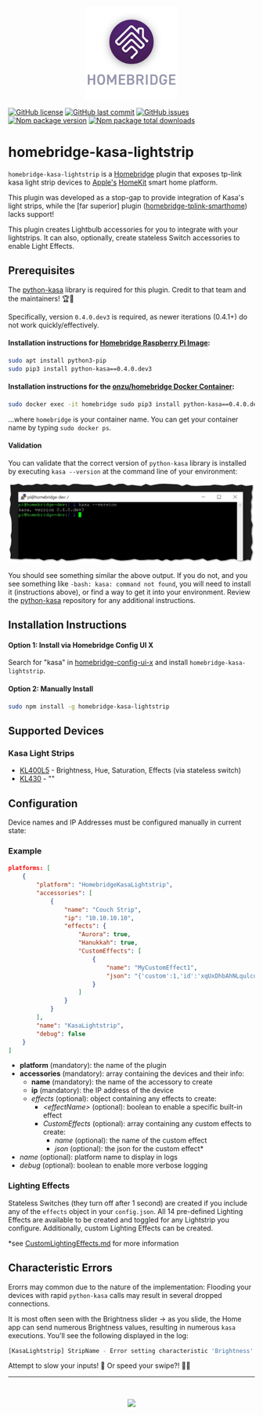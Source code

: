 <p align="center">
    <a href="https://homebridge.io/"><img src="https://github.com/homebridge/branding/raw/master/logos/homebridge-wordmark-logo-vertical.png" width="190"/></a>
</p>

[![GitHub license](https://badgen.net/github/license/steveredden/homebridge-kasa-lightstrip)](https://github.com/steveredden/homebridge-kasa-lightstrip/blob/main/LICENSE)
[![GitHub last commit](https://img.shields.io/github/last-commit/steveredden/homebridge-kasa-lightstrip.svg?style=flat-square)](https://github.com/steveredden/homebridge-kasa-lightstrip)
[![GitHub issues](https://img.shields.io/github/issues/steveredden/homebridge-kasa-lightstrip.svg)](https://GitHub.com/steveredden/homebridge-kasa-lightstrip/issues/)
[![Npm package version](https://badgen.net/npm/v/homebridge-kasa-lightstrip)](https://npmjs.com/package/homebridge-kasa-lightstrip)
[![Npm package total downloads](https://badgen.net/npm/dt/homebridge-kasa-lightstrip)](https://www.npmjs.com/package/homebridge-kasa-lightstrip)

# homebridge-kasa-lightstrip

`homebridge-kasa-lightstrip` is a [Homebridge](https://homebridge.io) plugin that exposes tp-link kasa light strip devices to [Apple's](https://www.apple.com) [HomeKit](https://www.apple.com/ios/home) smart home platform.

This plugin was developed as a stop-gap to provide integration of Kasa's light strips, while the [far superior] plugin ([homebridge-tplink-smarthome](https://github.com/plasticrake/homebridge-tplink-smarthome#readme)) lacks support!

This plugin creates Lightbulb accessories for you to integrate with your lightstrips.  It can also, optionally, create stateless Switch accessories to enable Light Effects.

## Prerequisites

The [python-kasa](https://github.com/python-kasa/python-kasa) library is required for this plugin.  Credit to that team and the maintainers! :trophy::clap:

Specifically, version `0.4.0.dev3` is required, as newer iterations (0.4.1+) do not work quickly/effectively.

#### Installation instructions for [Homebridge Raspberry Pi Image](https://github.com/homebridge/homebridge-raspbian-image/wiki/Getting-Started):

```sh
sudo apt install python3-pip
sudo pip3 install python-kasa==0.4.0.dev3
```

#### Installation instructions for the [onzu/homebridge Docker Container](https://github.com/homebridge/homebridge/wiki/Install-Homebridge-on-Docker):

```sh
sudo docker exec -it homebridge sudo pip3 install python-kasa==0.4.0.dev3
```

...where `homebridge` is your container name.  You can get your container name by typing `sudo docker ps`.

#### Validation

You can validate that the correct version of `python-kasa` library is installed by executing `kasa --version` at the command line of your environment:

![kasa --help output](img/validatePython-kasa.png)

You should see something similar the above output.  If you do not, and you see something like `-bash: kasa: command not found`, you will need to install it (instructions above), or find a way to get it into your environment.  Review the [python-kasa](https://github.com/python-kasa/python-kasa#readme) repository for any additional instructions.

## Installation Instructions

#### Option 1: Install via Homebridge Config UI X

Search for "kasa" in [homebridge-config-ui-x](https://github.com/oznu/homebridge-config-ui-x) and install `homebridge-kasa-lightstrip`.

#### Option 2: Manually Install

```sh
sudo npm install -g homebridge-kasa-lightstrip
```

## Supported Devices

### Kasa Light Strips

* [KL400L5](https://www.kasasmart.com/us/products/smart-lighting/product-kl400l5) - Brightness, Hue, Saturation, Effects (via stateless switch)
* [KL430](https://www.kasasmart.com/us/products/smart-lighting/kasa-smart-led-light-strip-kl430) - ""

## Configuration

Device names and IP Addresses must be configured manually in current state:

### Example

```json
platforms: [
    {
        "platform": "HomebridgeKasaLightstrip",
        "accessories": [
            {
                "name": "Couch Strip",
                "ip": "10.10.10.10",
                "effects": {
                    "Aurora": true,
                    "Hanukkah": true,
                    "CustomEffects": [
                        {
                            "name": "MyCustomEffect1",
                            "json": "{'custom':1,'id':'xqUxDhbAhNLqulcuRMyPBmVGyTOyEMEu','brightness':100,'name':'MyCustomEffect1','segments':[0],'expansion_strategy':1,'enable':1,'type':'sequence','duration':0,'transition':1500,'direction':4,'spread':7,'repeat_times':0,'sequence':[[120,100,100],[240,100,100],[260,100,100],[280,100,100]]}"
                        }
                    ]
                }
            }
        ],
        "name": "KasaLightstrip",
        "debug": false
    }
]
```

* **platform** (mandatory): the name of the plugin
* **accessories** (mandatory): array containing the devices and their info:
  * **name** (mandatory): the name of the accessory to create
  * **ip** (mandatory): the IP address of the device
  * *effects* (optional): object containing any effects to create:
    * *\<effectName\>* (optional): boolean to enable a specific built-in effect
    * *CustomEffects* (optional): array containing any custom effects to create:
      * *name* (optional): the name of the custom effect
      * *json* (optional): the json for the custom effect*
* *name* (optional): platform name to display in logs
* *debug* (optional): boolean to enable more verbose logging

### Lighting Effects

Stateless Switches (they turn off after 1 second) are created if you include any of the `effects` object in your `config.json`.  All 14 pre-defined Lighting Effects are available to be created and toggled for any Lightstrip you configure.  Additionally, custom Lighting Effects can be created.

\*see [CustomLightingEffects.md](docs/CustomLightingEffects.md) for more information

## Characteristic Errors

Erorrs may common due to the nature of the implementation:  Flooding your devices with rapid `python-kasa` calls may result in several dropped connections.

It is most often seen with the Brightness slider -> as you slide, the Home app can send numerous Brightness values, resulting in numerous `kasa` executions.  You'll see the following displayed in the log:

```sh
[KasaLightstrip] StripName - Error setting characteristic 'Brightness'
```

Attempt to slow your inputs! :thinking:  Or speed your swipe?! :man_shrugging:
<br><hr><br>
<p align="center">
    <a href="https://buymeacoffee.com/steveredden"><img src="img/bmc-new-logo.jpg" width="230"/></a>
</p>
